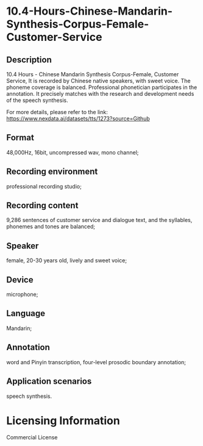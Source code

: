 # 10.4-Hours-Chinese-Mandarin-Synthesis-Corpus-Female-Customer-Service

## Description
10.4 Hours - Chinese Mandarin Synthesis Corpus-Female, Customer Service, It is recorded by Chinese native speakers, with sweet voice. The phoneme coverage is balanced. Professional phonetician participates in the annotation. It precisely matches with the research and development needs of the speech synthesis.

For more details, please refer to the link: https://www.nexdata.ai/datasets/tts/1273?source=Github


## Format
48,000Hz, 16bit, uncompressed wav, mono channel;
## Recording environment
professional recording studio;
## Recording content
9,286 sentences of customer service and dialogue text, and the syllables, phonemes and tones are balanced;
## Speaker
female, 20-30 years old, lively and sweet voice;
## Device
microphone;
## Language
Mandarin;
## Annotation
word and Pinyin transcription, four-level prosodic boundary annotation;
## Application scenarios
speech synthesis.
# Licensing Information
Commercial License
